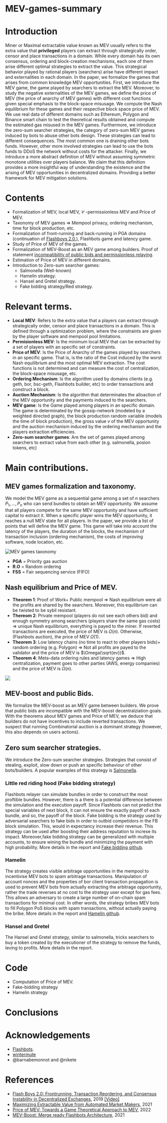 # MEV-games-summary

# Introduction

Miner or Maximal extractable value known as MEV usually refers to the extra value that **privileged** players can extract through strategically order, censor and place transactions in a domain. While every domain has its own consensus, ordering and block-creation mechanisms, each one of them arise different optimal strategies to extract the value. This strategical behavior played by rational players (searchers) arise have different impact and externalities in each domain. In the paper, we formalize the games that arises from common knowledge MEV opportunities. First, we introduce the MEV game, the game played by searchers to extract the MEV. Moreover, to study the negative externalities of the MEV games, we define the price of MEV (the price of anarchy of MEV games) with different cost functions given special emphasis to the block-space misusage. We compute the Nash equilibrium for these games and their respective block space price of MEV. We use real data of different domains such as Ethereum, Polygon and Binance smart chain to test the theoretical results obtained and compute the estimated gas misused in the MEV games. Furthermore, we introduce the zero-sum searcher strategies, the category of zero-sum MEV games induced by bots to abuse other bots design. These strategies can lead to different consequences. The most common one is draining other bots funds. However, other more involved strategies can lead to use the bots funds to DDoS the network without costs for the attacker. Finally, we introduce a more abstract definition of MEV without assuming symmetric monotone utilities over players balance. We claim that this definition provides a more insightful way of understanding the existence and the arising of MEV opportunities in decentralized domains. Providing a better framework for MEV mitigation solutions.

# Contents

- Formalization of MEV, local MEV, $\mathcal C$ -permissionless MEV and Price of MEV.
- Taxonomy of MEV games => Mempool privacy, ordering mechanism, time for block production, etc.
- Formalization of front-running and back-running in PGA domains (continuation of [Flashboys 2.0.](https://arxiv.org/abs/1904.05234)), Flashbots game and latency game.
- Study of Price of MEV of the games.
- Formalization of MEV-Boost as an MEV game among builders. Proof of statement [incompatibility of public bids and permissionless relaying](https://github.com/flashbots/mev-boost/issues/231).
- Estimation of Price of MEV in different domains.
- Introduction to Zero-sum searcher games:
  - Salmonella (Well-known)
  - Hamelin strategy.
  - Hansel and Gretel strategy.
  - Fake bidding strategy/Red strategy.
  
  
 # Relevant terms.
 
   - **Local MEV**: Refers to the extra value that a players can extract through strategically order, censor and place transactions in a domain. This is defined through a optimization problem, where the constraints are given by the player software and mempool pool limitations.
 - **Permisionless MEV**: Is the minimum local MEV that can be extracted by a set of players with an specific set of constraints.
 - **Price of MEV**: Is the Price of Anarchy of the games played by searchers in an specific game. That is, is the ratio of the Cost induced by the worst Nash equilibrium and the most optimal MEV extraction. The cost functions is not determined and can measure the cost of centralization, the block-space misusage, etc.
 - **Ordering Mechanism**: Is the algorithm used by domains clients (e.g. geth, bor, bsc-geth, Flashbots builder, etc) to order transactions and construct a block.
  - **Auction Mechanism**: Is the algorithm that determinates the alloaction of the MEV opportunity and the payments induced to the searchers.
 - **MEV game**: Is the Game played among players in an specific domain. The game is determinated by the gossip-network (modeled by a weighted directed graph), the block production random variable (models the time of block production), the gross value $v$ of the MEV opportunity and the auction mechanism induced by the ordering mechanism and the players extraction efficiencies.
 - **Zero-sum searcher games**: Are the set of games played among searchers to extract value from each other (e.g. salmonella, posion tokens, etc)
 # Main contributions.
 
 ## MEV games formalization and taxonomy.
 
We model the MEV game as a sequential game among a set of $n$ searchers $P_1,...,P_n$ who can send bundles to obtain an MEV opportunity. We assume that all players compete for the same MEV opportunity and have sufficient capital to extract it. When a specific player wins the MEV opportunity, it reaches a null MEV state for all players. In the paper, we provide a list of points that will define the MEV game. This game will take into account the latency of the players, the duration of the blocks, the mechanism of transaction inclusion (ordering mechanism), the costs of improving software, node location, etc.
 
 ![MEV games taxonomy](https://i.imgur.com/VSMlS98.png)
 
 - **PGA** = Priority gas auction
 - **R.O** = Random ordering
 - **FSS** = Fair sequencing service (FIFO)

 ## Nash equilibrium and Price of MEV.
 
- **Theorem 1**: Proof of Work+ Public mempool $\Rightarrow$ Nash equilibrium were all the profits are shared by the searchers. Moreover, this equilibrium can be twisted to be sybil resistant.
- **Thereom 2**: Private mempool (players do not see each others bid) and enough symmetry among searchers (players share the same gas costs) $\Rightarrow$ unique Nash equilibrium, everything is payed to the miner. If reverted transactions are executed, the price of MEV is $\Omega(n)$. Otherwise, (Flashbots auction), the price of MEV $\Omega(1)$.
- **Theorem 3**: Low latency chains (no time to react to other players bids)+ random ordering (e.g. Polygon) $\Rightarrow$ Not all profits are payed to the validator and the price of MEV is $\Omega(\sqrt{ev})$.
- **Theorem 4**: Meta-data ordering rules and latency games $\Rightarrow$ High centralization, payment goes to other parties (AWS, energy companies) and the price of MEV is $\Omega(n)$.
 
 ![](https://i.imgur.com/LfWrPCm.png)
 
 ## MEV-boost and public Bids.
 
 We formalize the MEV-boost as an MEV game between builders. We prove that public bids are incompatible with the MEV-boost decentralziation goals.
 With the theorems about MEV games and Price of MEV, we deduce that builders do not have incentives to include reverted transactions. We suspect that running Combinatorial auction is a dominant strategy (however, this also depends on users actions).
 
 ## Zero sum searcher strategies.
 
 We introduce the Zero-sum searcher strategies. Strategies that consist of stealing, exploit, slow down or push an specific behaviour of other bots/builders. A popular examples of this strategy is [Salmonella](https://github.com/Defi-Cartel/salmonella).
 
 ### Little red riding hood (Fake bidding strategy)
 
Flashbots relayer can simulate bundles in order to construct the most proftible bundles. However, there is a there is a potential difference between the simulation and the execution payoff. Since Flashbots can not predict the special variables of next block, it can not ensure the exactly payoff of each bundle, and so, the payoff of the block. Fake bidding is the strategy used by adversarial searchers to fake bids in order to outbid competidors in the FB block simulation. This, would in expectancy increase their revenue. This strategy can be used after boosting their address reputation to increse its impact. Moreover,fake bidding strategy can be generalized with multiple accounts, to ensure wining the bundle and minimizing the payment with high probability. More details in the report and [Fake bidding github](https://github.com/GrimmBrothers/flashbots-fake-bidding).

 ### Hamelin
 
The strategy creates visible arbitrage opportunities in the mempool to incentivise MEV bots to spam arbitrage transactions. Manipulation of account nonces and the properties of bor client transaction propagation is used to prevent MEV bots from actually extracting the arbitrage opportunity, rather the trade reverses at no cost to the strategy user except for gas fees. This allows an adversary to create a large number of on-chain spam transactions for minimal cost. In other words, the strategy bribes MEV bots to fill Polygon PoS blocks with spam transactions, without actually paying the bribe. More details in the report and [Hamelin github](https://github.com/GrimmBrothers/Hamelin/blob/main/README.md).
 
 ### Hansel and Gretel
 The Hansel and Gretel strategy, similar to salmonella, tricks searchers to buy a token created by the executioner of the strategy to remove the funds, leving to profits. More details in the report.
 
 # Code
 
 - Computation of Price of MEV.
 - Fake-bidding strategy
 - Hamelin strategy
 
 # Conclusions
 
 # Acknowledgements
 
 - [Flashbots](https://www.flashbots.net/).
 - [wintermute](https://www.wintermute.com/)
 - @barnabemonnot and @nikete

 # References
 
- [Flash Boys 2.0: Frontrunning, Transaction Reordering, and Consensus Instability in Decentralized Exchanges](https://arxiv.org/abs/1904.05234), 2019 [[Video]](https://www.youtube.com/watch?v=vR1v7AQ8i3k)
- [Maximizing Extractable Value from Automated Market Makers](https://arxiv.org/pdf/2106.01870.pdf), 2021
- [Price of MEV: Towards a Game Theoretical Approach to MEV](https://arxiv.org/abs/2208.13464), 2022
- [MEV-Boost: Merge ready Flashbots Architecture](https://ethresear.ch/t/mev-boost-merge-ready-flashbots-architecture/11177), 2021
